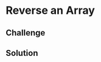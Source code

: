# Reverse an Array
<!-- The elements of an array will be in an order. The elements will need to be arranged in a reversed order. -->

## Challenge
<!-- Write a function called reverseArray which takes an array as an argument. Without utilizing any of the built-in methods available to your language, return an array with elements in reversed order. -->

## Solution
